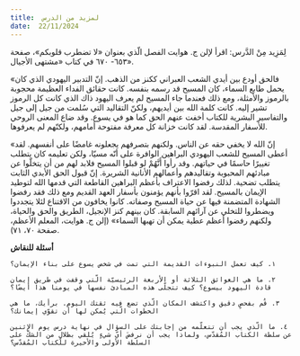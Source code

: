 ```yaml
---
title:  لمزيد من الدرس
date:  22/11/2024
---
```


لِمَزِيد مِنْ الدَّرس: اقرأ لإلن ج. هوايت الفصل الّذي بعنوان «لا تضطرب قلوبكم»، صفحة ٦٥٣- ٦٧٠ في كتاب «مشتهى الأجيال».

«فالحق أودع بين أيدي الشعب العبراني ككنز من الذهب. إنّ التدبير اليهودي الذي كان يحمل طابع السماء، كان المسيح قد رسمه بنفسه. كانت حقائق الفداء العظيمة محجوبة بالرموز والأمثلة، ومع ذلك فعندما جاء المسيح لم يعرف اليهود ذاك الذي كانت كل الرموز تشير إليه. كانت كلمة الله بين أيديهم، ولكنّ التقاليد التي سُلمت من جيل إلى جيل والتفاسير البشرية للكتاب أخفت عنهم الحق كما هو في يسوع. وقد ضاع المعنى الروحي للأسفار المقدسة. لقد كانت خزانة كل معرفة مفتوحة أمامهم، ولكنّهم لم يعرفوها.

«إنّ الله لا يخفي حقه عن الناس. ولكنهم بتصرفهم يجعلونه غامضًا على أنفسهم. لقد أعطى المسيح للشعب اليهودي البراهين الوافرة على أنّه مسيّا، ولكن تعليمه كان يتطلب تغييرًا حاسمًا في حياتهم. وقد رأوا أَنَّهُمْ لو قبلوا المسيح فلابد لهم من أن يتخلّوا عن مبادئهم المحبوبة وتقاليدهم وأعمالهم الأنانية الشريرة. إنّ قبول الحق الأبدي الثابت يتطلب تضحية. لذلك رفضوا الاعتراف بأعظم البراهين القاطعة التي قدمها الله لتوطيد الإيمان بالمسيح. لقد اقرّوا بأنهم يؤمنون بأسفار العهد القديم ومع ذلك فقد رفضوا الشهادة المتضمنة فيها عن حياة المسيح وصفاته. كانوا يخافون من الاقتناع لئلا يتجددوا ويضطروا للتخلي عن آرائهم السابقة. كان بينهم كنز الإنجيل، الطريق والحق والحياة، ولكنهم رفضوا أعظم عطية يمكن أن تهبها السماء» (إلن ج. هوايت، المعلم الأعظم، صفحة ٧٠، ٧١).

**أسئلة للنقاش**

`١. كيف تعمل النبوءات القديمة التي تمت في شخص يسوع على بناء الإيمان؟`

`٢. ما هي العوائق الثلاثة أو الأربعة الرئيسيّة الّتي وقفت في طريق إيمان قادة اليهود بيسوع؟ كيف تتجلّى هذه المبادئ نفسها في يومنا هذا أيضًا؟`

`٣. قُم بفحصٍ دقيق واكتشف المكان الّذي تضع فيه ثقتك اليوم. برأيك، ما هي الخطوات الّتي يُمكن لها أن تقوّي إيمانك؟`

`٤. ما الّذي يجب أن تتعلّمه من إجابتك على السؤال في نهاية درس يوم الإثنين عن سلطة الكتاب المُقدّس، ولماذا يجب أن نرفضَ أيّ شيءٍ يُلقي بظلالٍ من الشكّ على السلطة الأولى والأخيرة للكتاب المُقدّس؟`